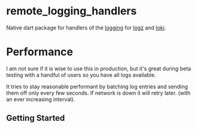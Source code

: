 # remote_logging_handlers

Native dart package for handlers of the [logging](https://pub.dartlang.org/packages/logging) for
[logz](https://logz.io/) and [loki](https://github.com/grafana/loki).

# Performance

I am not sure if it is wise to use this in production, but it's great during beta testing with
a handful of users so you have all logs available.

It tries to stay reasonable performant by batching log entries and sending them off only every few
seconds. If network is down it will retry later. (with an ever increasing interval).

## Getting Started

